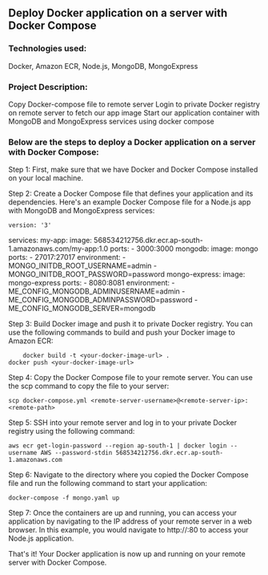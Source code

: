 ##  Deploy Docker application on a server with Docker Compose

### Technologies used:
Docker, Amazon ECR, Node.js, MongoDB, MongoExpress

### Project Description:

Copy Docker-compose file to remote server
Login to private Docker registry on remote server to fetch our app image
Start our application container with MongoDB and MongoExpress services using docker compose

### Below are the steps to deploy a Docker application on a server with Docker Compose:

Step 1: First, make sure that we have Docker and Docker Compose installed on your local machine.

Step 2: Create a Docker Compose file that defines your application and its dependencies. Here's an example Docker Compose file for a Node.js app with MongoDB and MongoExpress services:

    version: '3'
services:
  my-app:
    image: 568534212756.dkr.ecr.ap-south-1.amazonaws.com/my-app:1.0
    ports:
      - 3000:3000
  mongodb:
    image: mongo
    ports:
      - 27017:27017
    environment:
      - MONGO_INITDB_ROOT_USERNAME=admin
      - MONGO_INITDB_ROOT_PASSWORD=password
  mongo-express:
    image: mongo-express
    ports:
      - 8080:8081
    environment:
      - ME_CONFIG_MONGODB_ADMINUSERNAME=admin
      - ME_CONFIG_MONGODB_ADMINPASSWORD=password
      - ME_CONFIG_MONGODB_SERVER=mongodb

Step 3: Build Docker image and push it to private Docker registry. You can use the following commands to build and push your Docker image to Amazon ECR:

        docker build -t <your-docker-image-url> .
    docker push <your-docker-image-url>
       
Step 4: Copy the Docker Compose file to your remote server. You can use the scp command to copy the file to your server:

    scp docker-compose.yml <remote-server-username>@<remote-server-ip>:<remote-path>

Step 5: SSH into your remote server and log in to your private Docker registry using the following command:

    aws ecr get-login-password --region ap-south-1 | docker login --username AWS --password-stdin 568534212756.dkr.ecr.ap-south-1.amazonaws.com
    
Step 6: Navigate to the directory where you copied the Docker Compose file and run the following command to start your application:

    docker-compose -f mongo.yaml up
    
Step 7: Once the containers are up and running, you can access your application by navigating to the IP address of your remote server in a web browser. In this example, you would navigate to http://<remote-server-ip>:80 to access your Node.js application.

That's it! Your Docker application is now up and running on your remote server with Docker Compose.








 
